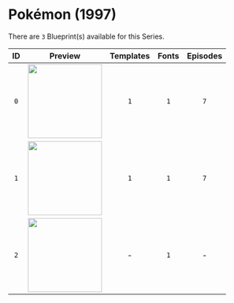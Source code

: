 # Pokémon (1997)

There are `3` Blueprint(s) available for this Series.

| ID | Preview | Templates | Fonts | Episodes | 
| :---: | :---: | :---: | :---: | :---: |
| `0` | <img src="./0/preview.jpg" height="150"> | `1` | `1` | `7` |
| `1` | <img src="./1/preview.jpg" height="150"> | `1` | `1` | `7` |
| `2` | <img src="./2/preview0.jpg" height="150"> | - | `1` | - |